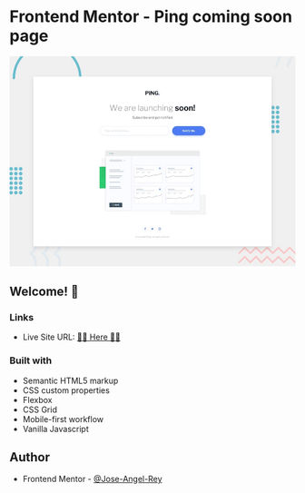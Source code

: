 # Frontend Mentor - Ping coming soon page

![Design preview for the Ping coming soon page coding challenge](./design/desktop-preview.jpg)


## Welcome! 👋

### Links

- Live Site URL: [🚀🚀 Here 🚀🚀](#)

### Built with

- Semantic HTML5 markup
- CSS custom properties
- Flexbox
- CSS Grid
- Mobile-first workflow
- Vanilla Javascript

## Author

- Frontend Mentor - [@Jose-Angel-Rey](https://www.frontendmentor.io/profile/Jose-Angel-Rey)
